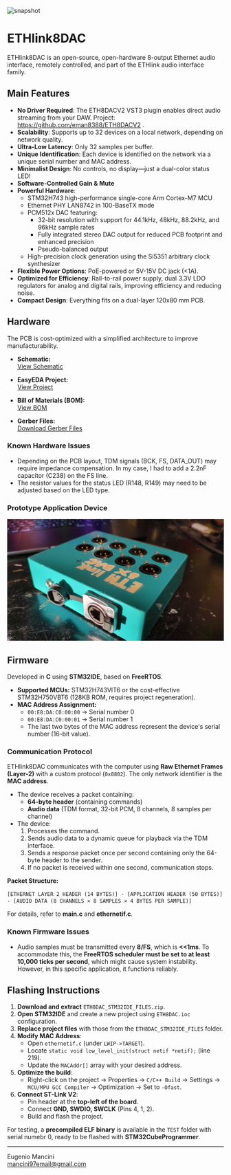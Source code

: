 ![snapshot](https://github.com/emna8388/ETHlink8DAC/blob/main/snapshot_PCB/3D_ETHlink8xDAC_PCB.png)

# ETHlink8DAC

ETHlink8DAC is an open-source, open-hardware 8-output Ethernet audio interface, remotely controlled, and part of the ETHlink audio interface family.

## Main Features

- **No Driver Required**: The ETH8DACV2 VST3 plugin enables direct audio streaming from your DAW. Project: https://github.com/eman8388/ETH8DACV2 .
- **Scalability**: Supports up to 32 devices on a local network, depending on network quality.
- **Ultra-Low Latency**: Only 32 samples per buffer.
- **Unique Identification**: Each device is identified on the network via a unique serial number and MAC address.
- **Minimalist Design**: No controls, no display—just a dual-color status LED!
- **Software-Controlled Gain & Mute**
- **Powerful Hardware**:
  - STM32H743 high-performance single-core Arm Cortex-M7 MCU
  - Ethernet PHY LAN8742 in 100-BaseTX mode
  - PCM512x DAC featuring:
    - 32-bit resolution with support for 44.1kHz, 48kHz, 88.2kHz, and 96kHz sample rates
    - Fully integrated stereo DAC output for reduced PCB footprint and enhanced precision
    - Pseudo-balanced output
  - High-precision clock generation using the Si5351 arbitrary clock synthesizer
- **Flexible Power Options**: PoE-powered or 5V-15V DC jack (<1A).
- **Optimized for Efficiency**: Rail-to-rail power supply, dual 3.3V LDO regulators for analog and digital rails, improving efficiency and reducing noise.
- **Compact Design**: Everything fits on a dual-layer 120x80 mm PCB.

## Hardware

The PCB is cost-optimized with a simplified architecture to improve manufacturability.

- **Schematic:**\
  [View Schematic](https://github.com/emna8388/ETHlink8DAC/tree/main/PCB_schematic)

- **EasyEDA Project:**\
  [View Project](https://github.com/emna8388/ETHlink8DAC/tree/main/PCB_EasyEDAPro_PROJECT)

- **Bill of Materials (BOM):**\
  [View BOM](https://github.com/emna8388/ETHlink8DAC/tree/main/PCB_BOM)

- **Gerber Files:**\
  [Download Gerber Files](https://github.com/emna8388/ETHlink8DAC/tree/main/PCB_fabrication_file%20)

### Known Hardware Issues

- Depending on the PCB layout, TDM signals (BCK, FS, DATA\_OUT) may require impedance compensation. In my case, I had to add a 2.2nF capacitor (C238) on the FS line.
- The resistor values for the status LED (R148, R149) may need to be adjusted based on the LED type.

### Prototype Application Device

![View Example](https://github.com/eman8388/ETHlink8DAC/blob/main/snapshot_device_example/ETHlink8xDAC_product_2.jpeg)

## Firmware

Developed in **C** using **STM32IDE**, based on **FreeRTOS**.

- **Supported MCUs:** STM32H743VIT6 or the cost-effective STM32H750VBT6 (128KB ROM, requires project regeneration).
- **MAC Address Assignment:**
  - `00:E8:DA:C0:00:00` → Serial number 0
  - `00:E8:DA:C0:00:01` → Serial number 1
  - The last two bytes of the MAC address represent the device's serial number (16-bit value).

### Communication Protocol

ETHlink8DAC communicates with the computer using **Raw Ethernet Frames (Layer-2)** with a custom protocol (`0x0802`). The only network identifier is the **MAC address**.

- The device receives a packet containing:
  - **64-byte header** (containing commands)
  - **Audio data** (TDM format, 32-bit PCM, 8 channels, 8 samples per channel)
- The device:
  1. Processes the command.
  2. Sends audio data to a dynamic queue for playback via the TDM interface.
  3. Sends a response packet once per second containing only the 64-byte header to the sender.
  4. If no packet is received within one second, communication stops.

**Packet Structure:**

```
[ETHERNET LAYER 2 HEADER (14 BYTES)] - [APPLICATION HEADER (50 BYTES)] - [AUDIO DATA (8 CHANNELS × 8 SAMPLES × 4 BYTES PER SAMPLE)]
```


For details, refer to **main.c** and **ethernetif.c**.

### Known Firmware Issues

- Audio samples must be transmitted every **8/FS**, which is **<<1ms**. To accommodate this, the **FreeRTOS scheduler must be set to at least 10,000 ticks per second**, which might cause system instability. However, in this specific application, it functions reliably.

## Flashing Instructions

1. **Download and extract** `ETH8DAC_STM32IDE_FILES.zip`.
2. **Open STM32IDE** and create a new project using `ETH8DAC.ioc` configuration.
3. **Replace project files** with those from the `ETH8DAC_STM32IDE_FILES` folder.
4. **Modify MAC Address**:
   - Open `ethernetif.c` (under `LWIP->TARGET`).
   - Locate `static void low_level_init(struct netif *netif);` (line 219).
   - Update the `MACAddr[]` array with your desired address.
5. **Optimize the build**:
   - Right-click on the project → Properties → `C/C++ Build` → Settings → `MCU/MPU GCC Compiler` → Optimization → Set to `-Ofast`.
6. **Connect ST-Link V2**:
   - Pin header at the **top-left of the board**.
   - Connect **GND, SWDIO, SWCLK** (Pins 4, 1, 2).
   - Build and flash the project.

For testing, a **precompiled ELF binary** is available in the `TEST` folder with serial numebr 0, ready to be flashed with **STM32CubeProgrammer**.

---

Eugenio Mancini\
 [mancini97email@gmail.com](mailto\:mancini97email@gmail.com)


